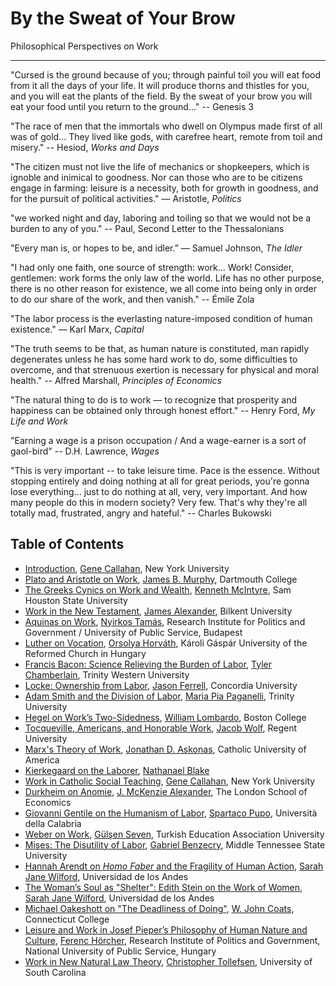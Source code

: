 # By the Sweat of Your Brow

Philosophical Perspectives on Work

__________

"Cursed is the ground because of you; through painful toil you will eat food from it
all the days of your life. It will produce thorns and thistles for you,
and you will eat the plants of the field. By the sweat of your brow
you will eat your food until you return to the ground..." -- Genesis 3

"The race of men that the immortals who dwell on Olympus made first of all was
of gold... They lived like gods, with carefree heart, remote from toil and
misery." -- Hesiod, *Works and Days*

"The citizen must not live the life of mechanics or shopkeepers, which is
ignoble and inimical to goodness. Nor can those who are to be citizens engage
in farming: leisure is a necessity, both for growth in goodness, and for the
pursuit of political activities." — Aristotle, *Politics*

"we worked night and day, laboring and toiling so that we would not be a burden
to any of you." -- Paul, Second Letter to the Thessalonians

"Every man is, or hopes to be, and idler.” — Samuel Johnson, *The Idler*

"I had only one faith, one source of strength: work... Work! Consider, gentlemen:
work forms the only law of the world. Life has no other purpose, there is no
other reason for existence, we all come into being only in order to do our
share of the work, and then vanish." -- Émile Zola

"The labor process is the everlasting nature-imposed condition of human
existence." — Karl Marx, *Capital*

"The truth seems to be that, as human nature is constituted, man rapidly
degenerates unless he has some hard work to do, some difficulties to overcome,
and that strenuous exertion is necessary for physical and moral health." --
Alfred Marshall, *Principles of Economics*


"The natural thing to do is to work — to recognize that prosperity and
happiness can be obtained only through honest effort." -- Henry Ford, *My Life
and Work*

"Earning a wage is a prison occupation / 
And a wage-earner is a sort of gaol-bird" -- D.H. Lawrence, *Wages*

"This is very important -- to take leisure time. Pace is the essence. Without
stopping entirely and doing nothing at all for great periods, you're gonna lose
everything... just to do nothing at all, very, very important. And how many
people do this in modern society? Very few. That's why they're all totally mad,
frustrated, angry and hateful." -- Charles Bukowski


## Table of Contents

- [Introduction](abstracts/intro.md), [Gene Callahan](bios/callahan.md), New York University
- [Plato and Aristotle on Work](abstracts/plato.md), [James B. Murphy](bios/murphy.md), Dartmouth College
- [The Greeks Cynics on Work and Wealth](abstracts/cynics.md), [Kenneth
McIntyre](bios/mcintyre.md), Sam Houston State University
- [Work in the New Testament](abstracts/newtestament.md), [James
Alexander](bios/alexander.md), Bilkent University
- [Aquinas on Work](abstracts/aquinas.md), [Nyirkos Tamás](bios/nyirkos.md), Research Institute for Politics and Government /
University of Public Service, Budapest
- [Luther on Vocation](abstracts/luther.md), [Orsolya Horváth](bios/horvath.md), Károli Gáspár University of
the Reformed Church in Hungary
- [Francis Bacon: Science Relieving the Burden of Labor](abstracts/bacon.md),
[Tyler Chamberlain](bios/chamberlain.md), Trinity Western University
- [Locke: Ownership from Labor](abstracts/locke.md), [Jason
Ferrell](bios/ferrell.md), Concordia University
- [Adam Smith and the Division of Labor](abstracts/smith.md), [Maria Pia
Paganelli](bios/paganelli.md), Trinity University
- [Hegel on Work’s Two-Sidedness](abstracts/hegel.md), [William
Lombardo](bios/lombardo.md), Boston College
- [Tocqueville, Americans, and Honorable Work](abstracts/tocqueville.md), 
[Jacob Wolf](bios/wolf.md), Regent University
- [Marx's Theory of Work](abstracts/marx.md), [Jonathan D. Askonas](bios/askonas.md), Catholic University of America
- [Kierkegaard on the Laborer](abstracts/kierkegaard.md), [Nathanael Blake](bios/blake.md)
- [Work in Catholic Social Teaching](abstracts/cst.md), [Gene Callahan](bios/callahan.md), New York University
- [Durkheim on Anomie](abstracts/durkheim.md), [J. McKenzie Alexander](bios/jmalexander.md), The London
School of Economics
- [Giovanni Gentile on the Humanism of Labor](abstracts/gentile.md), [Spartaco Pupo](bios/pupo.md), Università della
Calabria
- [Weber on Work](abstracts/weber.md), [Gülşen Seven](bios/seven.md), Turkish Education Association University
- [Mises: The Disutility of Labor](abstracts/mises.md), [Gabriel
Benzecry](bios/benzecry.md), Middle Tennessee State
University
- [Hannah Arendt on *Homo Faber* and the Fragility of Human
Action](abstracts/arendt.md), [Sarah Jane Wilford](bios/wilford.md), Universidad de los Andes
- [The Woman’s Soul as "Shelter": Edith Stein on the Work of Women](abstracts/stein.md), [Sarah Jane Wilford](bios/wilford.md), Universidad de los Andes
- [Michael Oakeshott on "The Deadliness of Doing"](abstracts/oakeshott.md), [W. John
Coats](bios/coats.md), Connecticut College
- [Leisure and Work in Josef Pieper’s Philosophy of Human Nature and
Culture](abstracts.pieper.md), 
[Ferenc Hörcher](bios/horcher.md), Research Institute of Politics and Government, National University of Public Service,
Hungary
- [Work in New Natural Law Theory](abstracts/nnlt.md), [Christopher Tollefsen](bios/tollefsen.md), University of South
Carolina

